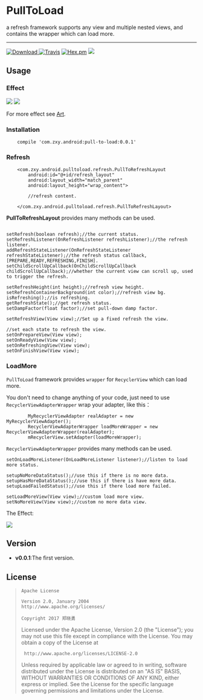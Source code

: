 # **PullToLoad**
a refresh framework supports any view and multiple nested views, and contains the wrapper which can load more. 

----

[ ![Download](https://api.bintray.com/packages/sunzxyong/maven/PullToLoad/images/download.svg) ](https://bintray.com/sunzxyong/maven/PullToLoad/_latestVersion)[![Travis](https://img.shields.io/travis/rust-lang/rust.svg)]() [![Hex.pm](https://img.shields.io/hexpm/l/plug.svg)]() ![](https://img.shields.io/badge/library-lightweight-yellow.svg)

## **Usage**

### **Effect**
![](https://github.com/Sunzxyong/pull-to-load/blob/master/art/refresh_2.gif)
![](https://github.com/Sunzxyong/pull-to-load/blob/master/art/refresh_3.gif)

For more effect see [Art](https://github.com/Sunzxyong/pull-to-load/tree/master/art).
### **Installation**

```
    compile 'com.zxy.android:pull-to-load:0.0.1'
```

### **Refresh**

```
    <com.zxy.android.pulltoload.refresh.PullToRefreshLayout
        android:id="@+id/refresh_layout"
        android:layout_width="match_parent"
        android:layout_height="wrap_content">

        //refresh content.

    </com.zxy.android.pulltoload.refresh.PullToRefreshLayout>
```

**PullToRefreshLayout** provides many methods can be used.

```

setRefresh(boolean refresh);//the current status.
setRefreshListener(OnRefreshListener refreshListener);//the refresh listener.
addRefreshStateListener(OnRefreshStateListener refreshStateListener);//the refresh status callback,[PREPARE,READY,REFRESHING,FINISH].
setChildScrollUpCallback(OnChildScrollUpCallback childScrollUpCallback);//whether the current view can scroll up, used to trigger the refresh.

setRefreshHeight(int height);//refresh view height.
setRefreshContainerBackground(int color);//refresh view bg.
isRefreshing();//is refreshing.
getRefreshState();//get refresh status.
setDampFactor(float factor);//set pull-down damp factor.

setRefreshView(View view);//Set up a fixed refresh the view.

//set each state to refresh the view.
setOnPrepareView(View view);
setOnReadyView(View view);
setOnRefreshingView(View view);
setOnFinishView(View view);
```

### **LoadMore**

`PullToLoad` framework provides `wrapper` for `RecyclerView` which can load more.

You don't need to change anything of your code, just need to use `RecyclerViewAdapterWrapper` wrap your adapter, like this：

```
        MyRecyclerViewAdapter realAdapter = new MyRecyclerViewAdapter();
        RecyclerViewAdapterWrapper loadMoreWrapper = new RecyclerViewAdapterWrapper(realAdapter);
        mRecyclerView.setAdapter(loadMoreWrapper);
```

`RecyclerViewAdapterWrapper` provides many methods can be used.

```
setOnLoadMoreListener(OnLoadMoreListener listener);//listen to load more status.

setupNoMoreDataStatus();//use this if there is no more data.
setupHasMoreDataStatus();//use this if there is have more data.
setupLoadFailedStatus();//use this if there load more failed.

setLoadMoreView(View view);//custom load more view.
setNoMoreView(View view);//custom no more data view.
```

The Effect:

![](https://github.com/Sunzxyong/pull-to-load/blob/master/art/loadmore.gif)

## **Version**
* **v0.0.1**:The first version.

## **License**

>
>     Apache License
>
>     Version 2.0, January 2004
>     http://www.apache.org/licenses/
>
>     Copyright 2017 郑晓勇
>
>  Licensed under the Apache License, Version 2.0 (the "License");
>  you may not use this file except in compliance with the License.
>  You may obtain a copy of the License at
>
>      http://www.apache.org/licenses/LICENSE-2.0
>
>  Unless required by applicable law or agreed to in writing, software
>  distributed under the License is distributed on an "AS IS" BASIS,
>  WITHOUT WARRANTIES OR CONDITIONS OF ANY KIND, either express or implied.
>  See the License for the specific language governing permissions and
>  limitations under the License. 

